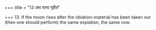 +++
title = "13 अथ यस्य गृहीतं"

+++
13. If the moon rises after the oblation-material has been taken out (then one should perform) the same expiation, the same vow. 
